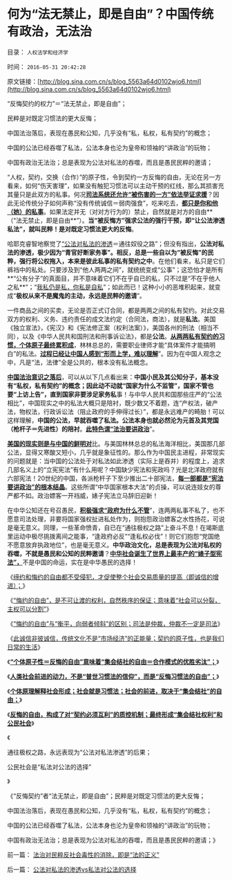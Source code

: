 # 何为“法无禁止，即是自由”？中国传统有政治，无法治

目录： `人权法学和经济学` 

时间： `2016-05-31 20:42:28` 

原文链接：[http://blog.sina.com.cn/s/blog_5563a64d0102wjo6.html](http://blog.sina.com.cn/s/blog_5563a64d0102wjo6.html)

“反悔契约的权力”＝“法无禁止，即是自由”；

民粹是对既定习惯法的更大反悔；

中国法治落后，表现在愚民和公知，几乎没有“私，私权，私有契约”的概念；

中国的公法已经吞噬了私法，公法本身也沦为皇帝和领袖的“讲政治”的玩物；

中国有政治无法治；总是表现为公法对私法的吞噬，而且是愚民民粹的邀请；

“人权，契约，交换（合作）”的原子性，令到契约一方反悔的自由，无论在另一方看来，如何“伤天害理”，如果没有触犯习惯法可以主动干预的红线，那么其损害充其量只是此双方的私事。何况[**司法系统还允许“被伤害的一方”依法举证求援**](../../../2012/12/2/美国911的CallHelp，中国110“举报坏人”.md)？因此无论传统分子如何声称“没有传统诚信＝弱肉强食”，吃来吃去，[**都只是你和他（她）的私事**](../../../2016/5/21/个体原理审查“契约理论”的对错，四个先验结论.md)。如果法定并无（对对方行为的）禁止，自然就是对方的自由**（“法无禁止，即是自由**”）。**当“被反悔方”强求公法的强行干预，即“让公法渗透私法”，就叫民粹！是对既定习惯法更大的反悔**。

哈耶克睿智地察觉了[“公法对私法的渗透](../../../2013/11/19/乌尔平对公法与私法的定义，及其“公法向私法渗透”的严重后果.md)＝通往奴役之路”；但没有指出，**公法对私法的渗透，极少因为“青官好断家务事”。相反，总是一些自以为“被反悔”的民粹，强行将公权拖入，本来是彼此私事的私有契约之中**。在他们看来，私只是它们裤裆中的私处。只要涉及到“他人两两之间”，就统统变成“公事”；这恐怕才是所有**“公有分子”的真面目，并不意味着它们不在乎自已的私，只不过是“不在乎他人之私**”；“[我私仍是私，你私是自私](../../../2014/4/21/个体价值观的真情与意识形态的假意，韩素音vs骆家辉.md)”；如此而已！这种小小的恶堆积起来，就变成“**极权从来不是魔鬼的主动，永远是民粹的邀请**”。

一件商品之间的买卖，无论是否正式订合同，都是两两之间的私有契约。对此交易双方的权利、义务、违约责任的成文法约定（合同法，商法），就是**私法**。美国《独立宣法》，《宪汉》和《宪法修正案（权利法案）》，美国各州的刑法（相当不同），以及《中华人民共和国刑法和刑事诉讼法》，都是**公法**。[**从两两私有契约的习惯，个体原子最终累积成**](../../../2013/10/7/合法性守恒定理和宣传无效，及法理的概念.md)，林林总总的，需要职业律师才能“具体案件才能搞明白”的私法。[**过程已经让中国人感到“形而上学，难以理解**](../../../2016/5/18/自然秩序，自然均衡，自然进程.md)”。因为在中国人观念之中，凡是“法，法律”全是公共的，根本没有私法概念。

[**中国法治意识之落后**](../../../2016/5/12/法制保护好人，法治连坏人也加以保护；.md)，可以从以下几点看出来：**中国小民及其公知分子，基本没有“私权，私有契约”的概念；因此动不动就“国家为什么不监管”，国家不管也要“上访上告”，直到国家非要涉足家务私**事！与中华人民共和国那些庄严的“公法相比”，中国现实之中的私法大概只是陪衬，既少数又不着题，连“产权法，破产法，物权法，行政诉讼法（阻止政府的手伸得过长）”，都是永远难产的畸胎！可以这样理解，**中国的公法，早就吞噬了私法。公法本身也就必然沦为元首及其党国（枪杆子＝先进性）的陪衬**。[**此特色谓“法治要讲政治**](../../../2015/5/22/法律是神圣的，但不是“神圣不可侵犯的”.md)”。

[**美国的现实则是与中国的鲜明对**](../../../2015/9/30/中国现实条件，根本没有“司法独立，三权分立”可能性；.md)比。与美国林林总总的私法海洋相比，美国那几部公法，显得又寒酸又短小，几乎就是象征性的。那么作为中国民主进程，非常现实的问题就是：当中国的公法处于对私法如此渗透（实际上是吞并）的程度上，追求几部名义上的“立宪宪法”有什么用呢？中国缺少宪法和宪政吗？光是北洋政府就有六部宪法！20世纪的中国，各派枪杆子下至少推出二十部宪法，[**每一部都是“宪法要讲政治”的根本结晶**](../../../2014/5/17/“大宪章法系”，缺乏大宪意精神，“宪改，宪政，普选”毫无意义.md)。这些所谓“中华国家根本大法”的贞操，可以说连妓女的尊严都不如。政治嫖客一开裆威，婊子宪法立马辞旧迎新！

在中华公知还在号召愚民，[**积极强求“政府为什么不管**](../../../2013/6/9/给证监会和法学教授做常识扫盲：法治和监管势不两立！.md)”，连两两私事不私了，也不愿意司法处理，非要将国家强权扯进私处作为，则抱怨政治嫖客之水性扬花，可说是毫无意义。同理，一些革命愤青，自已在“通往极权之路”上奋斗不息！在竭斯底里运动中极尽挑拨离间之能事，“逢政府必反”“逢私权必伐”！则它们抱怨“党国绝不愿意放弃执政地位”，也是毫无意义。**中华政治文化，总是表现为公法对私权的吞噬，不就是愚民和公知的民粹邀请**？[**中华社会诞生了世界上最丰产的“婊子型宪法”，**](../../../2012/12/5/民主进程千万不要走到“宪改，政改”的邪路上；.md)不是中国的命运，实在是中华愚民的选择！

《[缔约和悔约的自由都不受侵犯，才促使整个社会交易质量的提高（即诚信的增进）；](../../../2016/5/22/缔约和悔约的自由都不受侵犯，社会才有诚信.md)》

《[“悔约的自由”，是不可让渡的权利，自然秩序的保证；意味着“社会可以分裂，主权可以分割”](../../../2016/5/23/“悔约的自由”意味着“社会可以分裂，主权可以分割”；.md)》

《[“悔约的自由”与“衡平，向弱者倾斜”的区别；司法是仲裁，仲裁不一定是司法](../../../2016/5/24/“悔约的自由”与“衡平，向弱者倾斜”的区别，仲裁的概念.md)》

《[此诚信非彼诚信，传统文化不是“市场经济”的正能量；契约的原子性，也是我们日常的生活](../../../2016/5/25/此诚信非彼诚信，传统文化不是“市场经济”的正能量；.md)》

《[**“个体原子性＝反悔的自由”意味着“集会结社的自由＝合作模式的优胜劣汰”；**](../../../2016/5/26/人类不会彼此无端憎恨，基督徒愚昧地让耶稣白死了！.md)》

《[**人类社会前进的动力，不是“普世习惯法的信仰”，而是“反悔习惯法的自由”；**](../../../2016/5/27/“人权，契约”的原子性，意味着“普世的习惯法”不存在；.md)》

《[**个体原理解释社会形成；社会就是习惯法；社会的前进，取决于“集会结社”的自由；**](../../../2016/5/28/个体原理解释社会形成；社会就是习惯法；.md)》

《[**反悔的自由，构成了对“契约必须互利”的质控机制；最终形成“集会结社权利”和公民社会**](../../../2016/5/29/反悔契约的自由，最终形成“集会结社权利”和公民社会的现实；.md)》

《[](../../../2016/5/30/公法对私法的渗透vs私法对公法的选择.md)

通往极权之路，永远表现为“公法对私法渗透”的后果；

公民社会是“私法对公法的选择”

》

《“反悔契约”者“法无禁止，即是自由”；民粹是对既定习惯法的更大反悔；

中国法治落后，表现在愚民和公知，几乎没有“私，私权，私有契约”的概念；

中国的公法已经吞噬了私法，公法本身也沦为皇帝和领袖的“讲政治”的玩物；

中国有政治无法治；总是表现为公法对私法的吞噬，而且是愚民民粹的邀请；》

前一篇： [法治对民粹反社会毒性的消除，即是“法的正义”](../../../2016/6/1/法治对民粹反社会毒性的消除，即是“法的正义”.md)

后一篇： [公法对私法的渗透vs私法对公法的选择](../../../2016/5/30/公法对私法的渗透vs私法对公法的选择.md)

